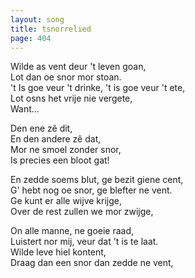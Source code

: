 ```yaml
---
layout: song
title: tsnorrelied
page: 404
---
```


﻿Wilde as vent deur 't leven goan,  
Lot dan oe snor mor stoan.  
't Is goe veur 't drinke, 't is goe veur 't ete,  
Lot osns het vrije nie vergete,  
Want...  

Den ene zê dit,  
En den andere zê dat,  
Mor ne smoel zonder snor,  
Is precies een bloot gat!  

En zedde soems blut, ge bezit giene cent,  
G' hebt nog oe snor, ge blefter ne vent.  
Ge kunt er alle wijve krijge,  
Over de rest zullen we mor zwijge,  

On alle manne, ne goeie raad,  
Luistert nor mij, veur dat 't is te laat.  
Wilde leve hiel kontent,  
Draag dan een snor dan zedde ne vent,  
